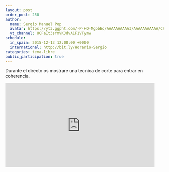 ```yaml
---
layout: post
order_post: 250
author:
  name: Sergio Manuel Pop
  avatar: https://yt3.ggpht.com/-P-HQ-MgpbEo/AAAAAAAAAAI/AAAAAAAAAAA/C9-unQdRSss/s88-c-k-no/photo.jpg
  yt_channel: UCFaIt3sYmVKJdvA1F1VTymw
schedule:
  in_spain: 2015-12-13 12:00:00 +0000
  international: http://bit.ly/Horario-Sergio
categories: tema-libre
public_participation: true
---
```

Durante el directo os mostrare una tecnica de corte para entrar en coherencia.

<iframe width="475" height="267" src="https://www.youtube.com/embed/e-NQyGOd7XA" frameborder="0" allowfullscreen></iframe>

